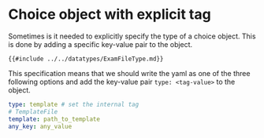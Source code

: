 # Choice object with explicit tag

Sometimes is it needed to explicitly specify the type of a choice object. This is done by adding a specific key-value pair to the object.

```admonish example title="Reference"
{{#include ../../datatypes/ExamFileType.md}}
```

This specification means that we should write the yaml as one of the three following options and add the key-value pair `type: <tag-value>` to the object.


```yaml
type: template # set the internal tag
# TemplateFile
template: path_to_template 
any_key: any_value
```
